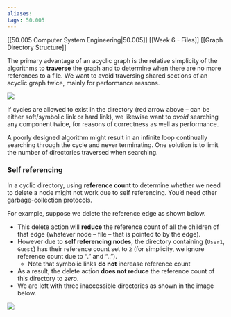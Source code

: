 ```yaml
---
aliases:
tags: 50.005
---
```

[[50.005 Computer System Engineering|50.005]]
[[Week 6 - Files]]
[[Graph Directory Structure]]

The primary advantage of an acyclic graph is the relative simplicity of the algorithms to **traverse** the graph and to determine when there are no more references to a file. We want to avoid traversing shared sections of an acyclic graph twice, mainly for performance reasons.

![](https://natalieagus.github.io/50005/assets/images/week6/23.png)

If cycles are allowed to exist in the directory (red arrow above – can be either soft/symbolic link or hard link), we likewise want to _avoid_ searching any component twice, for reasons of correctness as well as performance.

A poorly designed algorithm might result in an infinite loop continually searching through the cycle and never terminating. One solution is to limit the number of directories traversed when searching.

### Self referencing

In a cyclic directory, using **reference count** to determine whether we need to delete a node might not work due to self referencing. You’d need other garbage-collection protocols.

For example, suppose we delete the reference edge as shown below.

-   This delete action will **reduce** the reference count of all the children of that edge (whatever node – file – that is pointed to by the edge).
-   However due to **self referencing nodes**, the directory containing {`User1`, `Guest`} has their reference count set to `2` (for simplicity, we ignore reference count due to “.” and “..”).
    -   Note that symbolic links **do not** increase reference count
-   As a result, the delete action **does not reduce** the reference count of this directory to _zero_.
-   We are left with three inaccessible directories as shown in the image below.

![](https://natalieagus.github.io/50005/assets/images/week6/24.png)
